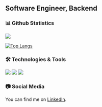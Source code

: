 ## Software Engineer, Backend

### 📊 Github Statistics <!-- https://github.com/anuraghazra/github-readme-stats -->

![](https://github-readme-stats.vercel.app/api?username=gregoryinouye&show_icons=true)

[![Top Langs](https://github-readme-stats.vercel.app/api/top-langs/?username=gregoryinouye&hide=html&layout=compact)](https://github.com/gregoryinouye/github-readme-stats)

### 🛠 Technologies & Tools <!-- https://shields.io/ -->

![](https://img.shields.io/badge/OS-MacOS-informational?style=flat&logo=apple&logoColor=white&color=2bbc8a)
![](https://img.shields.io/badge/Language-Kotlin-informational?style=flat&logo=kotlin&logoColor=white&color=2bbc8a)
![](https://img.shields.io/badge/Language-JavaScript-informational?style=flat&logo=javascript&logoColor=white&color=2bbc8a)

### 📷 Social Media

You can find me on [LinkedIn](https://www.linkedin.com/in/gregoryinouye/).
